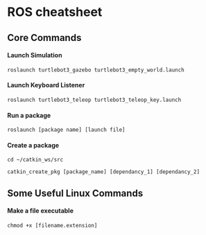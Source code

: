 
# ROS cheatsheet

## Core Commands

#### Launch Simulation

```shell
roslaunch turtlebot3_gazebo turtlebot3_empty_world.launch
```

#### Launch Keyboard Listener

```shell
roslaunch turtlebot3_teleop turtlebot3_teleop_key.launch
```

#### Run a package

```shell
roslaunch [package name] [launch file]
```

#### Create a package

```shell
cd ~/catkin_ws/src
```

```shell
catkin_create_pkg [package_name] [dependancy_1] [dependancy_2]
```

## Some Useful Linux Commands

#### Make a file executable

```shell
chmod +x [filename.extension]
```


